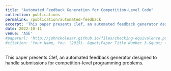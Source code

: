 ```yaml
---
title: "Automated Feedback Generation for Competition-Level Code"
collection: publications
permalink: /publication/automated-feedback
excerpt: 'This paper presents Clef, an automated feedback generator designed to handle submissions for competition-level programming problems.'
date: 2022-10-11
venue: 'ASE'
#paperurl: 'http://johnckolesar.github.io/files/checking-equivalence.pdf'
#citation: 'Your Name, You. (2015). &quot;Paper Title Number 3.&quot; <i>Journal 1</i>. 1(3).'
---
```

This paper presents Clef, an automated feedback generator designed to handle submissions for competition-level programming problems.
